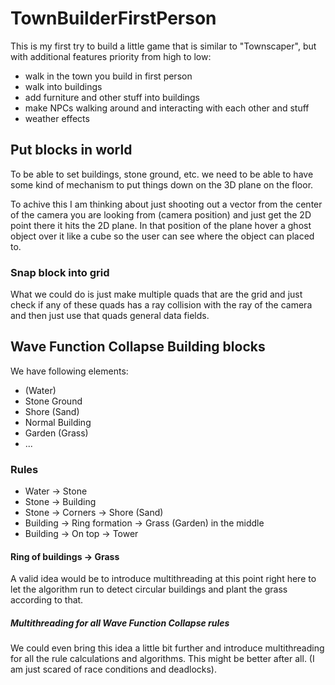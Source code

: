 # TownBuilderFirstPerson
This is my first try to build a little game that is similar to "Townscaper",
but with additional features priority from high to low:
* walk in the town you build in first person
* walk into buildings
* add furniture and other stuff into buildings
* make NPCs walking around and interacting with each other and stuff 
* weather effects

## Put blocks in world
To be able to set buildings, stone ground, etc. we need to be able to
have some kind of mechanism to put things down on the 3D plane on the
floor.

To achive this I am thinking about just shooting out a vector from the center of
the camera you are looking from (camera position) and just get the 2D point there it
hits the 2D plane. In that position of the plane hover a ghost object over it like a
cube so the user can see where the object can placed to.

### Snap block into grid
What we could do is just make multiple quads that are the grid and just check if any of these
quads has a ray collision with the ray of the camera and then just use that quads general
data fields.

## Wave Function Collapse Building blocks
We have following elements:
* (Water)
* Stone Ground
* Shore (Sand)
* Normal Building
* Garden (Grass)
* ...

### Rules
* Water -> Stone
* Stone -> Building
* Stone -> Corners -> Shore (Sand)
* Building -> Ring formation -> Grass (Garden) in the middle
* Building -> On top -> Tower

#### Ring of buildings -> Grass
A valid idea would be to introduce multithreading at this point right here to
let the algorithm run to detect circular buildings and plant the grass according to that.

##### Multithreading for all Wave Function Collapse rules
We could even bring this idea a little bit further and introduce multithreading for
all the rule calculations and algorithms. This might be better after all. (I am just scared of race conditions and deadlocks).
